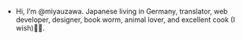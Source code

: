 - Hi, I’m @miyauzawa. 
Japanese living in Germany, translator, web developer, designer, book worm, animal lover, and excellent cook (I wish)👩‍🍳.


<!---
miyauzawa/miyauzawa is a ✨ special ✨ repository because its `README.md` (this file) appears on your GitHub profile.
You can click the Preview link to take a look at your changes.
--->
